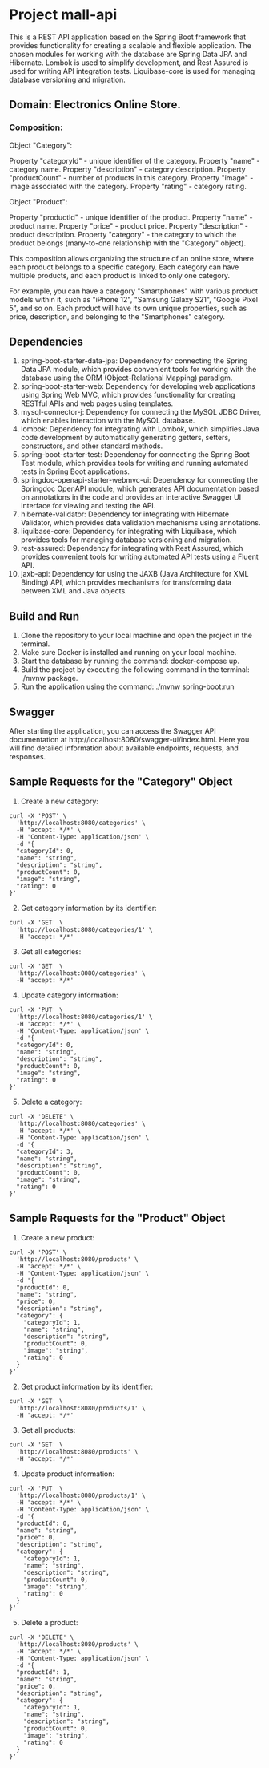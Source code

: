 # Project mall-api

This is a REST API application based on the Spring Boot framework that provides functionality for creating a scalable and flexible application. The chosen modules for working with the database are Spring Data JPA and Hibernate. Lombok is used to simplify development, and Rest Assured is used for writing API integration tests. Liquibase-core is used for managing database versioning and migration.

## Domain: Electronics Online Store.

### Composition: 

Object "Category":

Property "categoryId" - unique identifier of the category.
Property "name" - category name.
Property "description" - category description.
Property "productCount" - number of products in this category.
Property "image" - image associated with the category.
Property "rating" - category rating.

Object "Product":

Property "productId" - unique identifier of the product.
Property "name" - product name.
Property "price" - product price.
Property "description" - product description.
Property "category" - the category to which the product belongs (many-to-one relationship with the "Category" object).

This composition allows organizing the structure of an online store, where each product belongs to a specific category. Each category can have multiple products, and each product is linked to only one category.

For example, you can have a category "Smartphones" with various product models within it, such as "iPhone 12", "Samsung Galaxy S21", "Google Pixel 5", and so on. Each product will have its own unique properties, such as price, description, and belonging to the "Smartphones" category.


## Dependencies

1. spring-boot-starter-data-jpa: Dependency for connecting the Spring Data JPA module, which provides convenient tools for working with the database using the ORM (Object-Relational Mapping) paradigm.
2. spring-boot-starter-web: Dependency for developing web applications using Spring Web MVC, which provides functionality for creating RESTful APIs and web pages using templates.
3. mysql-connector-j: Dependency for connecting the MySQL JDBC Driver, which enables interaction with the MySQL database.
4. lombok: Dependency for integrating with Lombok, which simplifies Java code development by automatically generating getters, setters, constructors, and other standard methods. 
5. spring-boot-starter-test: Dependency for connecting the Spring Boot Test module, which provides tools for writing and running automated tests in Spring Boot applications. 
6. springdoc-openapi-starter-webmvc-ui: Dependency for connecting the Springdoc OpenAPI module, which generates API documentation based on annotations in the code and provides an interactive Swagger UI interface for viewing and testing the API. 
7. hibernate-validator: Dependency for integrating with Hibernate Validator, which provides data validation mechanisms using annotations.
8. liquibase-core: Dependency for integrating with Liquibase, which provides tools for managing database versioning and migration. 
9. rest-assured: Dependency for integrating with Rest Assured, which provides convenient tools for writing automated API tests using a Fluent API. 
10. jaxb-api: Dependency for using the JAXB (Java Architecture for XML Binding) API, which provides mechanisms for transforming data between XML and Java objects.


## Build and Run

1. Clone the repository to your local machine and open the project in the terminal.
2. Make sure Docker is installed and running on your local machine.
3. Start the database by running the command: docker-compose up.
4. Build the project by executing the following command in the terminal: ./mvnw package.
5. Run the application using the command: ./mvnw spring-boot:run

## Swagger
After starting the application, you can access the Swagger API documentation at http://localhost:8080/swagger-ui/index.html. Here you will find detailed information about available endpoints, requests, and responses.

## Sample Requests for the "Category" Object

1. Create a new category:
``` 
curl -X 'POST' \
  'http://localhost:8080/categories' \
  -H 'accept: */*' \
  -H 'Content-Type: application/json' \
  -d '{
  "categoryId": 0,
  "name": "string",
  "description": "string",
  "productCount": 0,
  "image": "string",
  "rating": 0
}'
```

2. Get category information by its identifier:
``` 
curl -X 'GET' \
  'http://localhost:8080/categories/1' \
  -H 'accept: */*'
```

3. Get all categories:
``` 
curl -X 'GET' \
  'http://localhost:8080/categories' \
  -H 'accept: */*'
```

4. Update category information:
``` 
curl -X 'PUT' \
  'http://localhost:8080/categories/1' \
  -H 'accept: */*' \
  -H 'Content-Type: application/json' \
  -d '{
  "categoryId": 0,
  "name": "string",
  "description": "string",
  "productCount": 0,
  "image": "string",
  "rating": 0
}'
```

5. Delete a category:
``` 
curl -X 'DELETE' \
  'http://localhost:8080/categories' \
  -H 'accept: */*' \
  -H 'Content-Type: application/json' \
  -d '{
  "categoryId": 3,
  "name": "string",
  "description": "string",
  "productCount": 0,
  "image": "string",
  "rating": 0
}' 
```

## Sample Requests for the "Product" Object

1. Create a new product:
``` 
curl -X 'POST' \
  'http://localhost:8080/products' \
  -H 'accept: */*' \
  -H 'Content-Type: application/json' \
  -d '{
  "productId": 0,
  "name": "string",
  "price": 0,
  "description": "string",
  "category": {
    "categoryId": 1,
    "name": "string",
    "description": "string",
    "productCount": 0,
    "image": "string",
    "rating": 0
  }
}'
```

2. Get product information by its identifier:
``` 
curl -X 'GET' \
  'http://localhost:8080/products/1' \
  -H 'accept: */*'
```

3. Get all products:
``` 
curl -X 'GET' \
  'http://localhost:8080/products' \
  -H 'accept: */*'
```

4. Update product information:
``` 
curl -X 'PUT' \
  'http://localhost:8080/products/1' \
  -H 'accept: */*' \
  -H 'Content-Type: application/json' \
  -d '{
  "productId": 0,
  "name": "string",
  "price": 0,
  "description": "string",
  "category": {
    "categoryId": 1,
    "name": "string",
    "description": "string",
    "productCount": 0,
    "image": "string",
    "rating": 0
  }
}'
```

5. Delete a product:
``` 
curl -X 'DELETE' \
  'http://localhost:8080/products' \
  -H 'accept: */*' \
  -H 'Content-Type: application/json' \
  -d '{
  "productId": 1,
  "name": "string",
  "price": 0,
  "description": "string",
  "category": {
    "categoryId": 1,
    "name": "string",
    "description": "string",
    "productCount": 0,
    "image": "string",
    "rating": 0
  }
}' 
```



